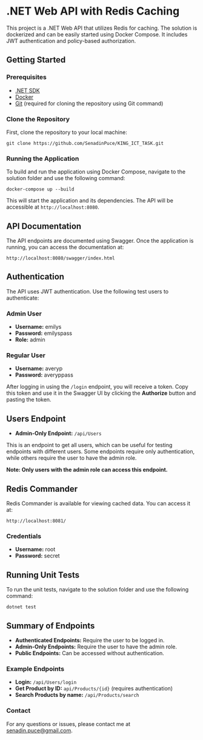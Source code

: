 # .NET Web API with Redis Caching

This project is a .NET Web API that utilizes Redis for caching. The solution is dockerized and can be easily started using Docker Compose. 
It includes JWT authentication and policy-based authorization.

## Getting Started

### Prerequisites
- [.NET SDK](https://dotnet.microsoft.com/download)
- [Docker](https://www.docker.com/get-started)
- [Git](https://git-scm.com/downloads) (required for cloning the repository using Git command)

### Clone the Repository

First, clone the repository to your local machine:

`git clone https://github.com/SenadinPuce/KING_ICT_TASK.git`

### Running the Application
To build and run the application using Docker Compose, navigate to the solution folder and use the following command:

`docker-compose up --build`

This will start the application and its dependencies. The API will be accessible at `http://localhost:8080`.

## API Documentation

The API endpoints are documented using Swagger. Once the application is running, you can access the documentation at:

`http://localhost:8080/swagger/index.html`

## Authentication

The API uses JWT authentication. Use the following test users to authenticate:

### Admin User

- **Username:** emilys
- **Password:** emilyspass
- **Role:** admin

### Regular User

- **Username:** averyp
- **Password:** averyppass

After logging in using the `/login` endpoint, you will receive a token. 
Copy this token and use it in the Swagger UI by clicking the **Authorize** button and pasting the token.

## Users Endpoint

- **Admin-Only Endpoint:** `/api/Users`
   
This is an endpoint to get all users, which can be useful for testing endpoints with different users. 
Some endpoints require only authentication, while others require the user to have the admin role.

**Note: Only users with the admin role can access this endpoint.**

## Redis Commander

Redis Commander is available for viewing cached data. You can access it at:

`http://localhost:8081/`

### Credentials

- **Username:** root
- **Password:** secret

## Running Unit Tests

To run the unit tests, navigate to the solution folder and use the following command:

`dotnet test`

## Summary of Endpoints

- **Authenticated Endpoints:** Require the user to be logged in.
- **Admin-Only Endpoints:** Require the user to have the admin role.
- **Public Endpoints:** Can be accessed without authentication.

### Example Endpoints

- **Login:** `/api/Users/login`
- **Get Product by ID:** `api/Products/{id}` (requires authentication)
- **Search Products by name:** `/api/Products/search`

### Contact

For any questions or issues, please contact me at [senadin.puce@gmail.com](mailto:senadin.puce@gmail.com).
